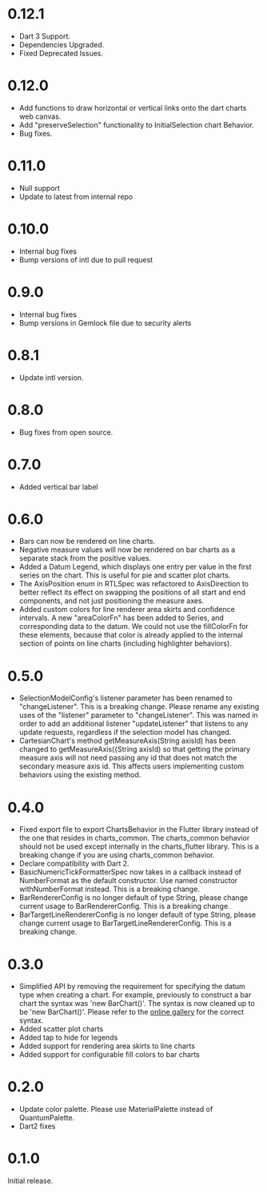# 0.12.1

- Dart 3 Support.
- Dependencies Upgraded.
- Fixed Deprecated Issues.

# 0.12.0

- Add functions to draw horizontal or vertical links onto the dart charts web canvas.
- Add "preserveSelection" functionality to InitialSelection chart Behavior.
- Bug fixes.

# 0.11.0

- Null support
- Update to latest from internal repo

# 0.10.0

- Internal bug fixes
- Bump versions of intl due to pull request

# 0.9.0

- Internal bug fixes
- Bump versions in Gemlock file due to security alerts

# 0.8.1

- Update intl version.

# 0.8.0

- Bug fixes from open source.

# 0.7.0

- Added vertical bar label

# 0.6.0

- Bars can now be rendered on line charts.
- Negative measure values will now be rendered on bar charts as a separate stack from the positive
  values.
- Added a Datum Legend, which displays one entry per value in the first series on the chart. This is
  useful for pie and scatter plot charts.
- The AxisPosition enum in RTLSpec was refactored to AxisDirection to better reflect its effect on
  swapping the positions of all start and end components, and not just positioning the measure axes.
- Added custom colors for line renderer area skirts and confidence intervals. A new "areaColorFn"
  has been added to Series, and corresponding data to the datum. We could not use the fillColorFn for
  these elements, because that color is already applied to the internal section of points on line
  charts (including highlighter behaviors).

# 0.5.0

- SelectionModelConfig's listener parameter has been renamed to "changeListener". This is a breaking
  change. Please rename any existing uses of the "listener" parameter to "changeListener". This was
  named in order to add an additional listener "updateListener" that listens to any update requests,
  regardless if the selection model has changed.
- CartesianChart's method getMeasureAxis(String axisId) has been changed to
  getMeasureAxis({String axisId) so that getting the primary measure axis will not need passing any id
  that does not match the secondary measure axis id. This affects users implementing custom behaviors
  using the existing method.

# 0.4.0

- Fixed export file to export ChartsBehavior in the Flutter library instead of the one that resides
  in charts_common. The charts_common behavior should not be used except internally in the
  charts_flutter library. This is a breaking change if you are using charts_common behavior.
- Declare compatibility with Dart 2.
- BasicNumericTickFormatterSpec now takes in a callback instead of NumberFormat as the default
  constructor. Use named constructor withNumberFormat instead. This is a breaking change.
- BarRendererConfig is no longer default of type String, please change current usage to
  BarRendererConfig<String>. This is a breaking change.
- BarTargetLineRendererConfig is no longer default of type String, please change current usage to
  BarTargetLineRendererConfig<String>. This is a breaking change.

# 0.3.0

- Simplified API by removing the requirement for specifying the datum type when creating a chart.
  For example, previously to construct a bar chart the syntax was 'new BarChart<MyDatumType>()'.
  The syntax is now cleaned up to be 'new BarChart()'. Please refer to the
  [online gallery](https://google.github.io/charts/flutter/gallery.html) for the correct syntax.
- Added scatter plot charts
- Added tap to hide for legends
- Added support for rendering area skirts to line charts
- Added support for configurable fill colors to bar charts

# 0.2.0

- Update color palette. Please use MaterialPalette instead of QuantumPalette.
- Dart2 fixes

# 0.1.0

Initial release.
